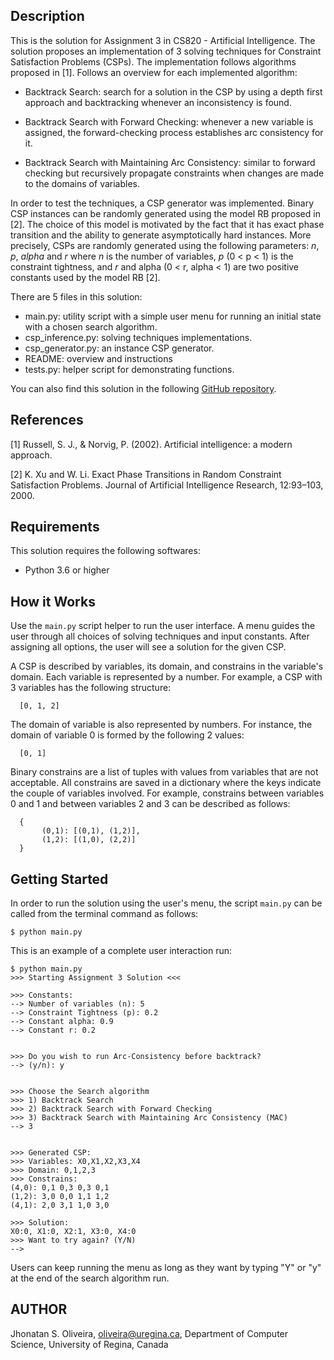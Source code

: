Description
-----------

This is the solution for Assignment 3 in CS820 - Artificial Intelligence.
The solution proposes an implementation of 3 solving techniques for Constraint Satisfaction Problems (CSPs).
The implementation follows algorithms proposed in [1].
Follows an overview for each implemented algorithm:

* Backtrack Search: search for a solution in the CSP by using a depth first approach and backtracking whenever an inconsistency is found.

* Backtrack Search with Forward Checking: whenever a new variable is assigned, the forward-checking process establishes arc consistency for it.

* Backtrack Search with Maintaining Arc Consistency: similar to forward checking but recursively propagate constraints when changes are made to the domains of variables.

In order to test the techniques, a CSP generator was implemented.
Binary CSP instances can be randomly generated using the model RB proposed in [2].
The choice of this model is motivated by the fact that it has exact phase transition and the ability to generate asymptotically hard instances.
More precisely, CSPs are randomly generated using the following parameters: *n*, *p*, *alpha* and *r* where *n* is the number of variables, *p* (0 < p < 1) is the constraint tightness, and *r* and alpha (0 < r, alpha < 1) are two positive constants used by the model RB [2].


There are 5 files in this solution:
  - main.py: utility script with a simple user menu for running an initial state with a chosen search algorithm.
  - csp_inference.py: solving techniques implementations.
  - csp_generator.py: an instance CSP generator.
  - README: overview and instructions
  - tests.py: helper script for demonstrating functions.

You can also find this solution in the following [GitHub repository](https://github.com/jhonatanoliveira/cs820-csp).


References
----------

[1] Russell, S. J., & Norvig, P. (2002). Artificial intelligence: a modern approach.

[2] K. Xu and W. Li. Exact Phase Transitions in Random Constraint Satisfaction Problems. Journal of Artificial Intelligence Research, 12:93–103, 2000.


Requirements
-------------

This solution requires the following softwares:
- Python 3.6 or higher


How it Works
-------------

Use the ```main.py``` script helper to run the user interface.
A menu guides the user through all choices of solving techniques and input constants.
After assigning all options, the user will see a solution for the given CSP.

A CSP is described by variables, its domain, and constrains in the variable's domain.
Each variable is represented by a number.
For example, a CSP with 3 variables has the following structure:
```
  [0, 1, 2]
```
The domain of variable is also represented by numbers.
For instance, the domain of variable 0 is formed by the following 2 values:
```
  [0, 1]
```
Binary constrains are a list of tuples with values from variables that are not acceptable.
All constrains are saved in a dictionary where the keys indicate the couple of variables involved.
For example, constrains between variables 0 and 1 and between variables 2 and 3 can be described as follows:
```
  {
       (0,1): [(0,1), (1,2)],
       (1,2): [(1,0), (2,2)]
  }
```



Getting Started
---------------

In order to run the solution using the user's menu, the script ```main.py``` can be called from the terminal command as follows:

```
$ python main.py
```

This is an example of a complete user interaction run:

```
$ python main.py
>>> Starting Assignment 3 Solution <<<

>>> Constants:
--> Number of variables (n): 5
--> Constraint Tightness (p): 0.2
--> Constant alpha: 0.9
--> Constant r: 0.2


>>> Do you wish to run Arc-Consistency before backtrack?
--> (y/n): y


>>> Choose the Search algorithm
>>> 1) Backtrack Search
>>> 2) Backtrack Search with Forward Checking
>>> 3) Backtrack Search with Maintaining Arc Consistency (MAC)
--> 3


>>> Generated CSP:
>>> Variables: X0,X1,X2,X3,X4
>>> Domain: 0,1,2,3
>>> Constrains:
(4,0): 0,1 0,3 0,3 0,1
(1,2): 3,0 0,0 1,1 1,2
(4,1): 2,0 3,1 1,0 3,0

>>> Solution:
X0:0, X1:0, X2:1, X3:0, X4:0
>>> Want to try again? (Y/N)
-->
```

Users can keep running the menu as long as they want by typing "Y" or "y" at the end of the search algorithm run.


AUTHOR
---------
Jhonatan S. Oliveira, oliveira@uregina.ca, Department of Computer Science, University of Regina, Canada
